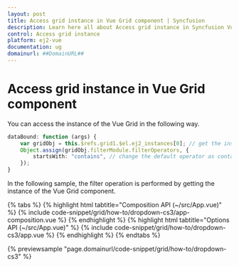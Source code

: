```yaml
---
layout: post
title: Access grid instance in Vue Grid component | Syncfusion
description: Learn here all about Access grid instance in Syncfusion Vue Grid component of Syncfusion Essential JS 2 and more.
control: Access grid instance 
platform: ej2-vue
documentation: ug
domainurl: ##DomainURL##
---
```


# Access grid instance in Vue Grid component

You can access the instance of the Vue Grid in the following way.

```ts
dataBound: function (args) {
    var gridObj = this.$refs.grid1.$el.ej2_instances[0]; // get the instance of the Grid.
    Object.assign(gridObj.filterModule.filterOperators, {
        startsWith: "contains", // change the default operator as contains for string type column.
    });
}
```

In the following sample, the filter operation is performed by getting the instance of the Vue Grid component.

{% tabs %}
{% highlight html tabtitle="Composition API (~/src/App.vue)" %}
{% include code-snippet/grid/how-to/dropdown-cs3/app-composition.vue %}
{% endhighlight %}
{% highlight html tabtitle="Options API (~/src/App.vue)" %}
{% include code-snippet/grid/how-to/dropdown-cs3/app.vue %}
{% endhighlight %}
{% endtabs %}
        
{% previewsample "page.domainurl/code-snippet/grid/how-to/dropdown-cs3" %}